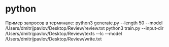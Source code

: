 # python
Пример запросов в терминале: 
python3 generate.py --length 50 --model /Users/dmitrijpavlov/Desktop/Review/review.txt
python3 train.py --input-dir /Users/dmitrijpavlov/Desktop/Review/texts --lc --model /Users/dmitrijpavlov/Desktop/Review/write.txt
